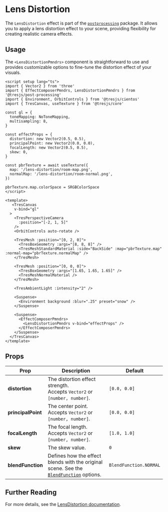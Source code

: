 # Lens Distortion

<DocsDemo>
  <LensDistortionDemo />
</DocsDemo>

The `LensDistortion` effect is part of the [`postprocessing`](https://pmndrs.github.io/postprocessing/public/docs/class/src/effects/LensDistortionEffect.js~LensDistortionEffect.html) package. It allows you to apply a lens distortion effect to your scene, providing flexibility for creating realistic camera effects.

## Usage

The `<LensDistortionPmndrs>` component is straightforward to use and provides customizable options to fine-tune the distortion effect of your visuals.

```vue{3,12-17,52-56}
<script setup lang="ts">
import { Vector2 } from 'three'
import { EffectComposerPmndrs, LensDistortionPmndrs } from '@tresjs/post-processing'
import { Environment, OrbitControls } from '@tresjs/cientos'
import { TresCanvas, useTexture } from '@tresjs/core'

const gl = {
  toneMapping: NoToneMapping,
  multisampling: 8,
}

const effectProps = {
  distortion: new Vector2(0.5, 0.5),
  principalPoint: new Vector2(0.0, 0.0),
  focalLength: new Vector2(0.5, 0.5),
  skew: 0,
}

const pbrTexture = await useTexture({
  map: '/lens-distortion/room-map.png',
  normalMap: '/lens-distortion/room-normal.png',
})

pbrTexture.map.colorSpace = SRGBColorSpace
</script>

<template>
   <TresCanvas
    v-bind="gl"
  >
    <TresPerspectiveCamera
      :position="[-2, 1, 5]"
    />
    <OrbitControls auto-rotate />

    <TresMesh :position="[0, 2, 0]">
      <TresBoxGeometry :args="[8, 8, 8]" />
      <TresMeshStandardMaterial :side="BackSide" :map="pbrTexture.map" :normal-map="pbrTexture.normalMap" />
    </TresMesh>

    <TresMesh :position="[0, 0, 0]">
      <TresBoxGeometry :args="[1.65, 1.65, 1.65]" />
      <TresMeshNormalMaterial />
    </TresMesh>

    <TresAmbientLight :intensity="2" />

    <Suspense>
      <Environment background :blur=".25" preset="snow" />
    </Suspense>

    <Suspense>
      <EffectComposerPmndrs>
        <LensDistortionPmndrs v-bind="effectProps" />
      </EffectComposerPmndrs>
    </Suspense>
  </TresCanvas>
</template>
```

## Props

| Prop           | Description                                                                                                                                                                  | Default                  |
| -------------- | ---------------------------------------------------------------------------------------------------------------------------------------------------------------------------- | ------------------------ |
| **distortion** | The distortion effect strength. <br> Accepts `Vector2` or `[number, number]`.                                                                                                      | `[0.0, 0.0]`             |
| **principalPoint** | The center point. <br> Accepts `Vector2` or `[number, number]`.                                                                                                               | `[0.0, 0.0]`             |
| **focalLength** | The focal length. <br> Accepts `Vector2` or `[number, number]`.                                                                                                                  | `[1.0, 1.0]`             |
| **skew**        | The skew value.                                                                                                                                               | `0`                      |
| **blendFunction** | Defines how the effect blends with the original scene. See the [`BlendFunction`](https://pmndrs.github.io/postprocessing/public/docs/variable/index.html#static-variable-BlendFunction) options. | `BlendFunction.NORMAL`      |

## Further Reading

For more details, see the [LensDistortion documentation](https://pmndrs.github.io/postprocessing/public/docs/class/src/effects/LensDistortionEffect.js~LensDistortionEffect.html).
